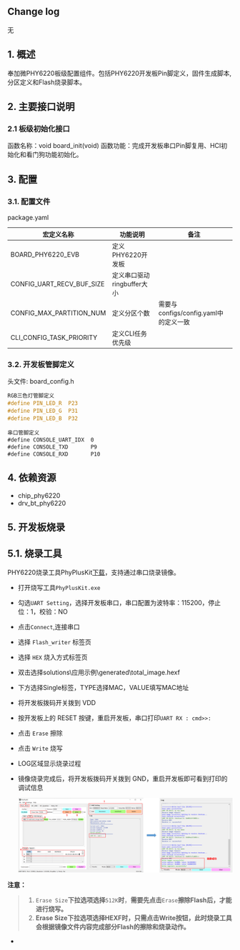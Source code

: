 ## Change log

无

## 1. 概述

奉加微PHY6220板级配置组件。包括PHY6220开发板Pin脚定义，固件生成脚本, 分区定义和Flash烧录脚本。

## 2. 主要接口说明

### 2.1 板级初始化接口

函数名称：void board_init(void)
函数功能：完成开发板串口Pin脚复用、HCI初始化和看门狗功能初始化。

## 3. 配置

### 3.1. 配置文件

package.yaml

| 宏定义名称                | 功能说明                   | 备注                                  |
| ------------------------- | -------------------------- | ------------------------------------- |
| BOARD_PHY6220_EVB         | 定义PHY6220开发板          |                                       |
| CONFIG_UART_RECV_BUF_SIZE | 定义串口驱动ringbuffer大小 |                                       |
| CONFIG_MAX_PARTITION_NUM  | 定义分区个数               | 需要与configs/config.yaml中的定义一致 |
| CLI_CONFIG_TASK_PRIORITY  | 定义CLI任务优先级          |                                       |

### 3.2. 开发板管脚定义

头文件: board_config.h

```c
RGB三色灯管脚定义
#define PIN_LED_R  P23
#define PIN_LED_G  P31
#define PIN_LED_B  P32
```

```
串口管脚定义
#define CONSOLE_UART_IDX  0
#define CONSOLE_TXD       P9
#define CONSOLE_RXD       P10
```

## 4. 依赖资源

- chip_phy6220
- drv_bt_phy6220

## 5. 开发板烧录

## 5.1. 烧录工具

PHY6220烧录工具PhyPlusKit[下载](https://occ.t-head.cn/vendor/detail/download?spm=a2cl5.14290816.0.0.d3ef82e980iPFE&id=3844141476569686016&vendorId=3712906428915875840&module=1#sticky)，支持通过串口烧录镜像。

- 打开烧写工具`PhyPlusKit.exe`

- 勾选`UART Setting`，选择开发板串口，串口配置为波特率：115200，停止位：1，校验：NO

- 点击`Connect`,连接串口

- 选择 `Flash_writer` 标签页

- 选择 `HEX` 烧入方式标签页

- 双击选择solutions\应用示例\generated\total_image.hexf

- 下方选择Single标签，TYPE选择MAC，VALUE填写MAC地址

- 将开发板拨码开关拨到 VDD 

- 按开发板上的 RESET 按键，重启开发板，串口打印`UART RX : cmd>>:`

- 点击 `Erase` 擦除

- 点击 `Write` 烧写

- LOG区域显示烧录过程

- 镜像烧录完成后，将开发板拨码开关拨到 GND，重启开发板即可看到打印的调试信息

  ![烧写工具配置](.\docs\phypluskit.png)

**注意：**

> 1. `Erase Size`**下拉选项选择**`512K`**时**，**需要先点击**`Erase`**擦除Flash后，才能进行烧写。**
> 2. **Erase Size下拉选项选择HEXF时，只需点击Write按钮，此时烧录工具会根据镜像文件内容完成部分Flash的擦除和烧录动作。** 

- 

